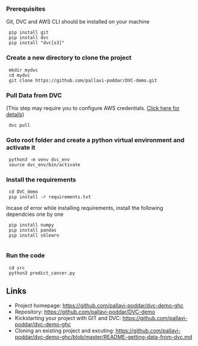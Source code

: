 



<!-- Getting Data using DVC pull -->


### Prerequisites
Git, DVC and AWS CLI should be installed on your machine

```
 pip install git
 pip install dvc
 pip install "dvc[s3]"
```
### Create a new directory to clone the project
```
 mkdir mydvc
 cd mydvc
 git clone https://github.com/pallavi-poddar/DVC-demo.git
```

### Pull Data from DVC
(This step may require you to configure AWS credentials. [Click here for details](https://github.com/pallavi-poddar/dvc-demo-ghc/blob/master/cred/README-cred.md))
```
 dvc pull
```

### Goto root folder and create a python virtual environment and activate it
```
 python3 -m venv dvc_env
 source dvc_env/bin/activate     
```
### Install the requirements
```
 cd DVC_demo
 pip install -r requirements.txt   
```
Incase of error while installing requirements, install the following dependcies one by one
```
 pip install numpy
 pip install pandas
 pip install sklearn
  
```

### Run the code
```
 cd src
 python3 predict_cancer.py 
```

## Links

- Project homepage: https://github.com/pallavi-poddar/dvc-demo-ghc
- Repository: https://github.com/pallavi-poddar/DVC-demo
- Kickstarting your project with GIT and DVC: https://github.com/pallavi-poddar/dvc-demo-ghc
- Cloning an existing project and excuting: https://github.com/pallavi-poddar/dvc-demo-ghc/blob/master/README-getting-data-from-dvc.md






